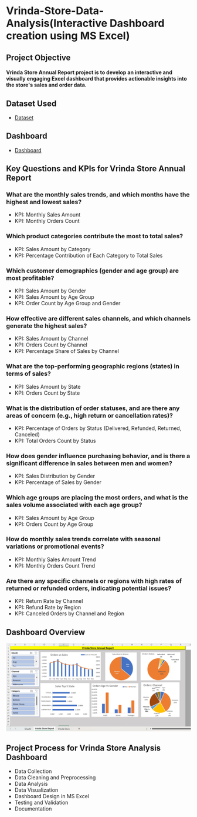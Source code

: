 # Vrinda-Store-Data-Analysis(Interactive Dashboard creation using MS Excel)
## Project Objective
#### Vrinda Store Annual Report project is to develop an interactive and visually engaging Excel dashboard that provides actionable insights into the store's sales and order data.

## Dataset Used
- <a href="https://github.com/darshan-masane/Vrinda-Store-Analysis-Dashboard/blob/main/Assignment_dash.xlsx">Dataset</a>

## Dashboard
- <a href='https://github.com/darshan-masane/Vrinda-Store-Analysis-Dashboard/blob/main/Screenshot%202024-11-01%20120048.png'>Dashboard</a>

## Key Questions and KPIs for Vrinda Store Annual Report

### What are the monthly sales trends, and which months have the highest and lowest sales?
- KPI: Monthly Sales Amount
- KPI: Monthly Orders Count
### Which product categories contribute the most to total sales?
- KPI: Sales Amount by Category
- KPI: Percentage Contribution of Each Category to Total Sales
### Which customer demographics (gender and age group) are most profitable?
- KPI: Sales Amount by Gender
- KPI: Sales Amount by Age Group
- KPI: Order Count by Age Group and Gender
### How effective are different sales channels, and which channels generate the highest sales?
- KPI: Sales Amount by Channel
- KPI: Orders Count by Channel
- KPI: Percentage Share of Sales by Channel
### What are the top-performing geographic regions (states) in terms of sales?
- KPI: Sales Amount by State
- KPI: Orders Count by State
### What is the distribution of order statuses, and are there any areas of concern (e.g., high return or cancellation rates)?
- KPI: Percentage of Orders by Status (Delivered, Refunded, Returned, Canceled)
- KPI: Total Orders Count by Status
### How does gender influence purchasing behavior, and is there a significant difference in sales between men and women?
- KPI: Sales Distribution by Gender
- KPI: Percentage of Sales by Gender
### Which age groups are placing the most orders, and what is the sales volume associated with each age group?
- KPI: Sales Amount by Age Group
- KPI: Orders Count by Age Group
### How do monthly sales trends correlate with seasonal variations or promotional events?
- KPI: Monthly Sales Amount Trend
- KPI: Monthly Orders Count Trend

### Are there any specific channels or regions with high rates of returned or refunded orders, indicating potential issues?
- KPI: Return Rate by Channel
- KPI: Refund Rate by Region
- KPI: Canceled Orders by Channel and Region

## Dashboard Overview
![Screenshot 2024-11-01 120048.](https://github.com/darshan-masane/Vrinda-Store-Analysis-Dashboard/blob/main/Screenshot%202024-11-01%20120048.png)

## Project Process for Vrinda Store Analysis Dashboard
- Data Collection
- Data Cleaning and Preprocessing
- Data Analysis
- Data Visualization
- Dashboard Design in MS Excel
- Testing and Validation
- Documentation
